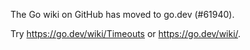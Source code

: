 The Go wiki on GitHub has moved to go.dev (#61940).

Try <https://go.dev/wiki/Timeouts> or <https://go.dev/wiki/>.

